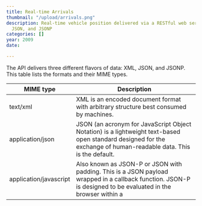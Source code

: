```yaml
---
title: Real-time Arrivals
thumbnail: "/upload/arrivals.png"
description: Real-time vehicle position delivered via a RESTful web service in XML,
  JSON, and JSONP
categories: []
year: 2009
date: 

---
```

The API delivers three different flavors of data: XML, JSON, and JSONP. This table lists the formats and their MIME types.

| MIME type | Description |
| --- | --- |
| text/xml | XML is an encoded document format with arbitrary structure best consumed by machines. |
| application/json | JSON (an acronym for JavaScript Object Notation) is a lightweight text-based open standard designed for the exchange of human-readable data. This is the default. |
| application/javascript | Also known as JSON-P or JSON with padding. This is a JSON payload wrapped in a callback function. JSON-P is designed to be evaluated in the browser within a <script> element. |

## Metro’s Realtime API Collections

The interface is divided into four collections: Agency, Routes, Stops, and Vehicles. Each collection returns a list of elements. The element IDs tacitly suggest the URL for the element.

| Method | Description |
| --- | --- |
| agencies | “lametro” is the only available Agency element (for now). Agency ID is case-sensitive, and should be all lower-cased. |
| routes | A list of routes available at the agency. |
| stops | A list of stops served by the route. |
| vehicles | A list of the current position of all vehicles belonging to the agency. |

Consider these examples. The first retrieves a _collection_ of routes operated by agency LA Metro. The second retrieves predictions for _element_ stop 6033 . These links open in a new browser window. Go ahead and try them!

* [http://api.metro.net/agencies/lametro/routes/](http://api.metro.net/agencies/lametro/routes/ "http://api.metro.net/agencies/lametro/routes/")
* [http://api.metro.net/agencies/lametro/stops/6033/predictions/](http://api.metro.net/agencies/lametro/stops/6033/predictions/ "http://api.metro.net/agencies/lametro/stops/6033/predictions/")

Check the [**examples**](https://web.archive.org/web/20170825081250/http://developer.metro.net/realtime-api-examples) page for more.

## Methods available for most elements

| Method | Description |
| --- | --- |
| info | General information about the element. |
| messages | Service update, alerts, and other messages relevant to the element. |
| predictions | Predictions for the element. |

## Links to documentation

Use JSON-P if you’re writing JQuery code that requires a callback function.

| Page | Description |
| OVERVIEW |
| --- | --- |
| http://developer.metro.net/realtime-api-overview/ | This page |
| MIME TYPES |
| http://developer.metro.net/realtime-api-returning-json/ | application/json |
| http://developer.metro.net/realtime-api-returning-json-p/ | application/javascript |
| http://developer.metro.net/realtime-api-returning-xml/ | text/xml |
| COLLECTIONS |
| http://developer.metro.net/realtime-api-routes | Route methods |
| EXAMPLES |
| http://developer.metro.net/realtime-api-examples | Grab bag of examples |
